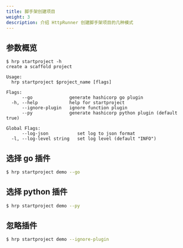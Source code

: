 ```yaml
---
title: 脚手架创建项目
weight: 3
description: 介绍 HttpRunner 创建脚手架项目的几种模式
---
```


## 参数概览

```text
$ hrp startproject -h
create a scaffold project

Usage:
  hrp startproject $project_name [flags]

Flags:
      --go              generate hashicorp go plugin
  -h, --help            help for startproject
      --ignore-plugin   ignore function plugin
      --py              generate hashicorp python plugin (default true)

Global Flags:
      --log-json           set log to json format
  -l, --log-level string   set log level (default "INFO")
```

## 选择 go 插件

```bash
$ hrp startproject demo --go
```

## 选择 python 插件

```bash
$ hrp startproject demo --py
```

## 忽略插件

```bash
$ hrp startproject demo --ignore-plugin
```
